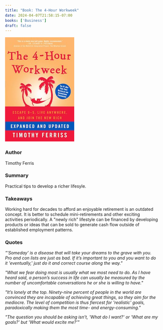 ```yaml
---
title: "Book: The 4-Hour Workweek"
date: 2024-04-07T21:58:15-07:00
books: ['Business']
draft: false 
---
```


![The 4-hour workweek](img/book_cover_4hour_workweek.jpg)

### Author

Timothy Ferris

### Summary

Practical tips to develop a richer lifesyle.

### Takeaways

Working hard for decades to afford an enjoyable retirement is an outdated concept. It is better to schedule mini-retirements and other exciting activities periodically. A "newly rich" lifestyle can be financed by developing products or ideas that can be sold to generate cash flow outside of established employment patterns.

### Quotes

*"'Someday' is a disease that will take your dreams to the grave with you. Pro and con lists are just as bad. If it’s important to you and you want to do it 'eventually,' just do it and correct course along the way."*

*"What we fear doing most is usually what we most need to do. As I have heard said, a person’s success in life can usually be measured by the number of uncomfortable conversations he or she is willing to have."*

*"It’s lonely at the top. Ninety-nine percent of people in the world are convinced they are incapable of achieving great things, so they aim for the mediocre. The level of competition is thus fiercest for 'realistic' goals, paradoxically making them the most time- and energy-consuming."*

*"The question you should be asking isn’t, 'What do I want?' or 'What are my goals?' but 'What would excite me?'"*

